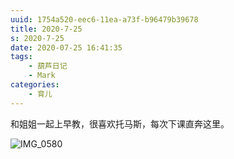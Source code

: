 ```yaml
---
uuid: 1754a520-eec6-11ea-a73f-b96479b39678
title: 2020-7-25
s: 2020-7-25
date: 2020-07-25 16:41:35
tags:
	- 葫芦日记
	- Mark
categories:
	- 育儿
---
```


和姐姐一起上早教，很喜欢托马斯，每次下课直奔这里。

![IMG_0580](https://blog-assets.liupei.xin/assets/2020-7-25/IMG_0580.jpg-public)
